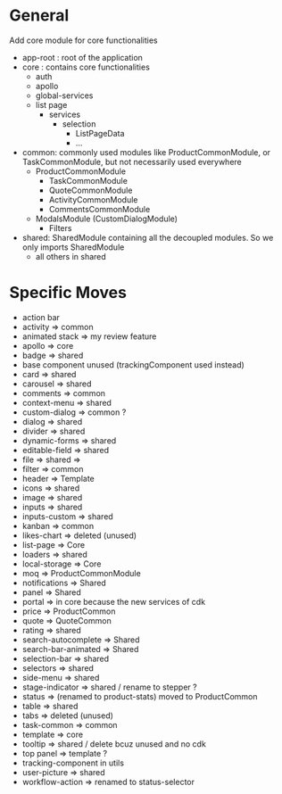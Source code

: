 # General

Add core module for core functionalities


- app-root : root of the application
- core : contains core functionalities
	- auth
	- apollo
	- global-services
	- list page
	  - services
		  - selection
			- ListPageData
			- ...
- common: commonly used modules like ProductCommonModule, or TaskCommonModule, but not necessarily used everywhere
  - ProductCommonModule
	- TaskCommonModule
	- QuoteCommonModule
	- ActivityCommonModule
	- CommentsCommonModule
  - ModalsModule (CustomDialogModule)
	- Filters
- shared: SharedModule containing all the decoupled modules. So we only imports SharedModule
  - all others in shared



# Specific Moves

- action bar
- activity => common
- animated stack => my review feature
- apollo => core
- badge => shared
- base component unused (trackingComponent used instead)
- card => shared
- carousel => shared
- comments => common
- context-menu => shared
- custom-dialog => common ?
- dialog => shared
- divider => shared
- dynamic-forms => shared
- editable-field => shared
- file => shared =>
- filter => common
- header => Template
- icons => shared
- image => shared
- inputs => shared
- inputs-custom => shared
- kanban => common
- likes-chart => deleted (unused)
- list-page => Core
- loaders => shared
- local-storage => Core
- moq => ProductCommonModule
- notifications => Shared
- panel => Shared
- portal => in core because the new services of cdk
- price => ProductCommon
- quote => QuoteCommon
- rating => shared
- search-autocomplete => Shared
- search-bar-animated => Shared
- selection-bar => shared
- selectors => shared
- side-menu => shared
- stage-indicator => shared / rename to stepper ?
- status => (renamed to product-stats) moved to ProductCommon
- table => shared
- tabs => deleted (unused)
- task-common => common
- template => core
- tooltip => shared / delete bcuz unused and no cdk
- top panel => template ?
- tracking-component in utils
- user-picture => shared
- workflow-action => renamed to status-selector

